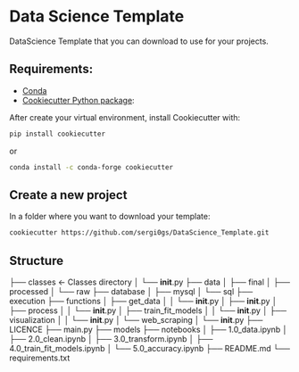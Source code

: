 # Data Science Template
DataScience Template that you can download to use for your projects.

## Requirements:

- [Conda](https://docs.conda.io/projects/conda/en/latest/user-guide/install/download.html)
- [Cookiecutter Python package](http://cookiecutter.readthedocs.org/en/latest/installation.html): 

After create your virtual environment, install Cookiecutter with:

``` bash
pip install cookiecutter
```

or

``` bash
conda install -c conda-forge cookiecutter
```

## Create a new project

In a folder where you want to download your template:

```bash
cookiecutter https://github.com/sergi0gs/DataScience_Template.git
```

## Structure
├── classes                 <- Classes directory
│   └── __init__.py
├── data
│   ├── final
│   ├── processed
│   └── raw
├── database
│   ├── mysql
│   └── sql
├── execution
├── functions
│   ├── get_data
│   │   └── __init__.py
│   ├── __init__.py
│   ├── process
│   │   └── __init__.py
│   ├── train_fit_models
│   │   └── __init__.py
│   ├── visualization
│   │   └── __init__.py
│   └── web_scraping
│       └── __init__.py
├── LICENCE
├── main.py
├── models
├── notebooks
│   ├── 1.0_data.ipynb
│   ├── 2.0_clean.ipynb
│   ├── 3.0_transform.ipynb
│   ├── 4.0_train_fit_models.ipynb
│   └── 5.0_accuracy.ipynb
├── README.md
└── requirements.txt
